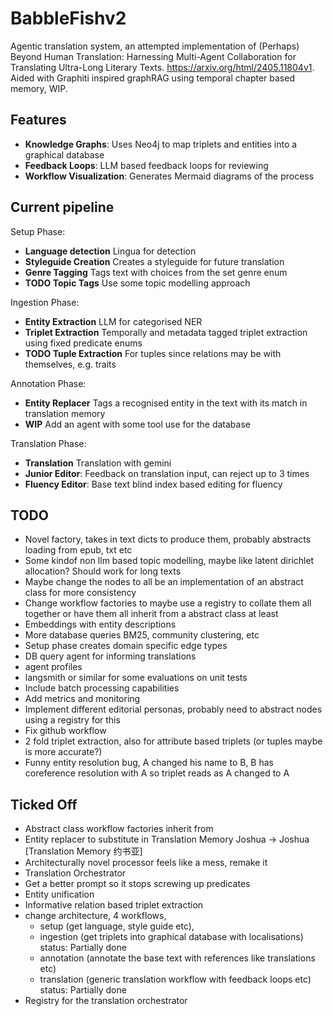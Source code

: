 # BabbleFishv2

Agentic translation system, an attempted implementation of (Perhaps) Beyond Human Translation: Harnessing Multi-Agent Collaboration for Translating Ultra-Long Literary Texts. https://arxiv.org/html/2405.11804v1. Aided with Graphiti inspired graphRAG using temporal chapter based memory, WIP.

## Features
- **Knowledge Graphs**: Uses Neo4j to map triplets and entities into a graphical database
- **Feedback Loops**: LLM based feedback loops for reviewing
- **Workflow Visualization**: Generates Mermaid diagrams of the process

## Current pipeline
Setup Phase:
- **Language detection** Lingua for detection
- **Styleguide Creation** Creates a styleguide for future translation
- **Genre Tagging** Tags text with choices from the set genre enum
- **TODO Topic Tags** Use some topic modelling approach

Ingestion Phase:
- **Entity Extraction** LLM for categorised NER
- **Triplet Extraction** Temporally and metadata tagged triplet extraction using fixed predicate enums
- **TODO Tuple Extraction** For tuples since relations may be with themselves, e.g. traits

Annotation Phase:
- **Entity Replacer** Tags a recognised entity in the text with its match in translation memory
- **WIP** Add an agent with some tool use for the database

Translation Phase:
- **Translation** Translation with gemini
- **Junior Editor**: Feedback on translation input, can reject up to 3 times
- **Fluency Editor**: Base text blind index based editing for fluency

## TODO
- Novel factory, takes in text dicts to produce them, probably abstracts loading from epub, txt etc
- Some kindof non llm based topic modelling, maybe like latent dirichlet allocation? Should work for long texts
- Maybe change the nodes to all be an implementation of an abstract class for more consistency
- Change workflow factories to maybe use a registry to collate them all together or have them all inherit from a abstract class at least
- Embeddings with entity descriptions
- More database queries BM25, community clustering, etc
- Setup phase creates domain specific edge types
- DB query agent for informing translations
- agent profiles 
- langsmith or similar for some evaluations on unit tests
- Include batch processing capabilities
- Add metrics and monitoring
- Implement different editorial personas, probably need to abstract nodes using a registry for this
- Fix github workflow
- 2 fold triplet extraction, also for attribute based triplets (or tuples maybe is more accurate?)
- Funny entity resolution bug, A changed his name to B, B has coreference resolution with A so triplet reads as A changed to A

## Ticked Off
- Abstract class workflow factories inherit from
- Entity replacer to substitute in Translation Memory Joshua -> Joshua \[Translation Memory 约书亚\]
- Architecturally novel processor feels like a mess, remake it
- Translation Orchestrator
- Get a better prompt so it stops screwing up predicates
- Entity unification
- Informative relation based triplet extraction
- change architecture, 4 workflows,
    - setup (get language, style guide etc), 
    - ingestion (get triplets into graphical database with localisations) status: Partially done
    - annotation (annotate the base text with references like translations etc)
    - translation (generic translation workflow with feedback loops etc) status: Partially done
- Registry for the translation orchestrator